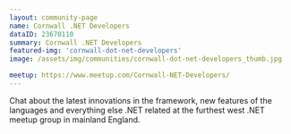 ```yaml
---
layout: community-page
name: Cornwall .NET Developers
dataID: 23670110
summary: Cornwall .NET Developers
featured-img: 'cornwall-dot-net-developers'
image: /assets/img/communities/cornwall-dot-net-developers_thumb.jpg

meetup: https://www.meetup.com/Cornwall-NET-Developers/
---
```

Chat about the latest innovations in the framework, new features of the languages
and everything else .NET related at the furthest west .NET meetup group in mainland England.
